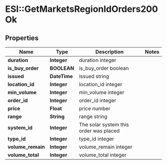 # ESI::GetMarketsRegionIdOrders200Ok

## Properties
Name | Type | Description | Notes
------------ | ------------- | ------------- | -------------
**duration** | **Integer** | duration integer | 
**is_buy_order** | **BOOLEAN** | is_buy_order boolean | 
**issued** | **DateTime** | issued string | 
**location_id** | **Integer** | location_id integer | 
**min_volume** | **Integer** | min_volume integer | 
**order_id** | **Integer** | order_id integer | 
**price** | **Float** | price number | 
**range** | **String** | range string | 
**system_id** | **Integer** | The solar system this order was placed | 
**type_id** | **Integer** | type_id integer | 
**volume_remain** | **Integer** | volume_remain integer | 
**volume_total** | **Integer** | volume_total integer | 


